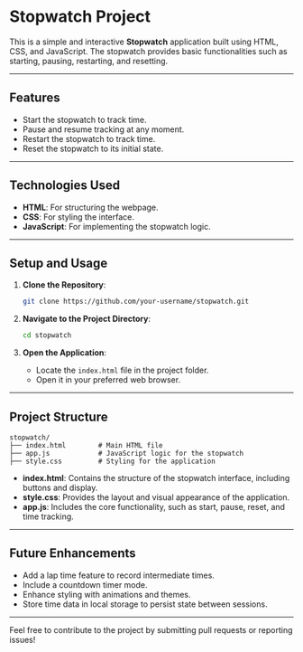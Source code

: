 # Stopwatch Project

This is a simple and interactive **Stopwatch** application built using HTML, CSS, and JavaScript. The stopwatch provides basic functionalities such as starting, pausing, restarting, and resetting.

---

## Features
- Start the stopwatch to track time.
- Pause and resume tracking at any moment.
- Restart the stopwatch to track time.
- Reset the stopwatch to its initial state.

---

## Technologies Used
- **HTML**: For structuring the webpage.
- **CSS**: For styling the interface.
- **JavaScript**: For implementing the stopwatch logic.

---

## Setup and Usage

1. **Clone the Repository**:
   ```bash
   git clone https://github.com/your-username/stopwatch.git
   ```

2. **Navigate to the Project Directory**:
   ```bash
   cd stopwatch
   ```

3. **Open the Application**:
   - Locate the `index.html` file in the project folder.
   - Open it in your preferred web browser.

---

## Project Structure
```
stopwatch/
├── index.html        # Main HTML file
├── app.js            # JavaScript logic for the stopwatch
├── style.css         # Styling for the application
```

- **index.html**: Contains the structure of the stopwatch interface, including buttons and display.
- **style.css**: Provides the layout and visual appearance of the application.
- **app.js**: Includes the core functionality, such as start, pause, reset, and time tracking.

---

## Future Enhancements
- Add a lap time feature to record intermediate times.
- Include a countdown timer mode.
- Enhance styling with animations and themes.
- Store time data in local storage to persist state between sessions.

---

Feel free to contribute to the project by submitting pull requests or reporting issues!

